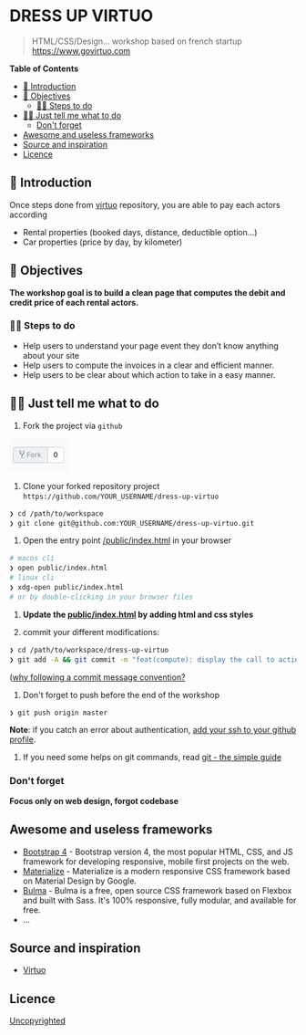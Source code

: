 # DRESS UP VIRTUO

> HTML/CSS/Design... workshop based on french startup https://www.govirtuo.com

<!-- START doctoc generated TOC please keep comment here to allow auto update -->
<!-- DON'T EDIT THIS SECTION, INSTEAD RE-RUN doctoc TO UPDATE -->
**Table of Contents**

- [🐣 Introduction](#-introduction)
- [🎯 Objectives](#-objectives)
  - [🏃‍♀️ Steps to do](#%E2%80%8D-steps-to-do)
- [👩‍💻 Just tell me what to do](#%E2%80%8D-just-tell-me-what-to-do)
  - [Don't forget](#dont-forget)
- [Awesome and useless frameworks](#awesome-and-useless-frameworks)
- [Source and inspiration](#source-and-inspiration)
- [Licence](#licence)

<!-- END doctoc generated TOC please keep comment here to allow auto update -->

## 🐣 Introduction

Once steps done from [virtuo](https://github.com/92bondstreet/virtuo) repository, you are able to pay each actors according

* Rental properties (booked days, distance, deductible option...)
* Car properties (price by day, by kilometer)

## 🎯 Objectives

**The workshop goal is to build a clean page that computes the debit and credit price of each rental actors.**

### 🏃‍♀️ Steps to do

* Help users to understand your page event they don’t know anything about your site
* Help users to compute the invoices in a clear and efficient manner.
* Help users to be clear about which action to take in a easy manner.

## 👩‍💻 Just tell me what to do

1. Fork the project via `github`

![fork](./img/fork.png)

1. Clone your forked repository project `https://github.com/YOUR_USERNAME/dress-up-virtuo`

```sh
❯ cd /path/to/workspace
❯ git clone git@github.com:YOUR_USERNAME/dress-up-virtuo.git
```

1. Open the entry point [/public/index.html](./public/index.html) in your browser

```sh
# macos cli
❯ open public/index.html
# linux cli
❯ xdg-open public/index.html
# or by double-clicking in your browser files
```

1. **Update the [public/index.html](./public/index.html) by adding html and css styles**

1. commit your different modifications:

```sh
❯ cd /path/to/workspace/dress-up-virtuo
❯ git add -A && git commit -m "feat(compute): display the call to action button"
```

([why following a commit message convention?](https://www.conventionalcommits.org)

1. Don't forget to push before the end of the workshop

```sh
❯ git push origin master
```

**Note**: if you catch an error about authentication, [add your ssh to your github profile](https://help.github.com/articles/connecting-to-github-with-ssh/).

1. If you need some helps on git commands, read [git - the simple guide](http://rogerdudler.github.io/git-guide/)

### Don't forget

**Focus only on web design, forgot codebase**

## Awesome and useless frameworks

* [Bootstrap 4](http://getbootstrap.com) - Bootstrap version 4, the most popular HTML, CSS, and JS framework for developing responsive, mobile first projects on the web.
* [Materialize](https://materializecss.com/) - Materialize is a modern responsive CSS framework based on Material Design by Google.
* [Bulma](https://bulma.io/) - Bulma is a free, open source CSS framework based on Flexbox and built with Sass. It's 100% responsive, fully modular, and available for free.
* ...

## Source and inspiration

* [Virtuo](https://www.govirtuo.com)

## Licence

[Uncopyrighted](http://zenhabits.net/uncopyright/)
